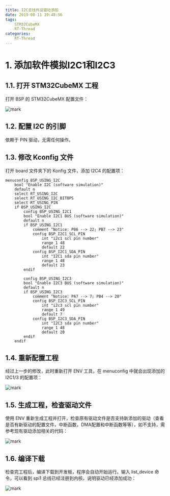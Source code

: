 ```yaml
---
title: I2C总线外设驱动添加
date: 2019-08-11 19:48:56
tags:
    STM32CubeMX
    RT-Thread
categories:
    RT-Thread
---
```


<!--more-->

# 1. 添加软件模拟I2C1和I2C3
## 1.1. 打开 STM32CubeMX 工程

打开 BSP 的 STM32CubeMX 配置文件：

![mark](http://mculover666.cn/image/20190827/PAmcyQgMgnQj.png?imageslim)

## 1.2. 配置 I2C 的引脚

依赖于 PIN 驱动，无需任何操作。

## 1.3. 修改 Kconfig 文件

打开 board 文件夹下的 Konfig 文件，添加 I2C4 的配置项：

    menuconfig BSP_USING_I2C    
        bool "Enable I2C (software simulation)"
        default n
        select RT_USING_I2C
        select RT_USING_I2C_BITOPS
        select RT_USING_PIN
        if BSP_USING_I2C
            config BSP_USING_I2C1
            bool "Enable I2C1 BUS (software simulation)"
            default n
            if BSP_USING_I2C1
                comment "Notice: PB6 --> 22; PB7 --> 23" 
                config BSP_I2C1_SCL_PIN
                    int "i2c1 scl pin number"
                    range 1 48
                    default 22
                config BSP_I2C1_SDA_PIN
                    int "I2C1 sda pin number"
                    range 1 48
                    default 23
            endif

            config BSP_USING_I2C3
            bool "Enable I2C3 BUS (software simulation)"
            default n
            if BSP_USING_I2C3
                comment "Notice: PA7 --> 7; PB4 --> 20" 
                config BSP_I2C3_SCL_PIN
                    int "i2c3 scl pin number"
                    range 1 49
                    default 7
                config BSP_I2C3_SDA_PIN
                    int "I2C3 sda pin number"
                    range 1 48
                    default 20
            endif
        endif

## 1.4. 重新配置工程

经过上一步的修改，此时重新打开 ENV 工具，在 menuconfig 中就会出现添加的 I2C1/3 的配置项：

![mark](http://mculover666.cn/image/20190828/YbD5CLq0GLe0.png?imageslim)

## 1.5. 生成工程，检查驱动文件

使用 ENV 重新生成工程并打开，检查原有驱动文件是否支持新添加的驱动（查看是否有新驱动的配置文件，中断函数，DMA配置和中断函数等等），如不支持，需参考现有驱动添加相关的代码：

![mark](http://mculover666.cn/image/20190828/3LDLzQxj29p0.png?imageslim)

## 1.6. 编译下载

检查完工程后，编译下载到开发板，程序会自动开始运行。输入 list_device 命令，可以看到 spi1 总线已经注册到内核，说明驱动已经添加成功：

![mark](http://mculover666.cn/image/20190828/dQFKE7LKGzei.png?imageslim)




